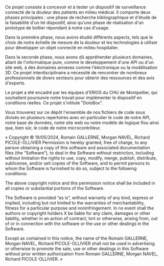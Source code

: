 Ce projet consiste à concevoir et à tester un dispositif de surveillance connecté de la douleur des patients en milieu médical. Il comporte deux phases principales : une phase de recherche bibliographique et d'étude de la faisabilité d'un tel dispositif, ainsi qu'une phase de réalisation d'un prototype de boîtier répondant à notre cas d'usage.

Dans la première phase, nous avons étudié différents aspects, tels que le choix de notre échelle de mesure de la douleur et les technologies à utiliser pour développer un objet connecté en milieu hospitalier.

Dans la seconde phase, nous avons dû appréhender plusieurs domaines, allant de l'informatique pure, comme le développement d'une API ou d'un site web, à des domaines annexes comme l'électronique ou la modélisation 3D. Ce projet interdisciplinaire a nécessité de rencontrer de nombreux professionnels de divers secteurs pour obtenir des ressources et des avis d'experts.

Le projet a été encadré par les équipes d'ERIOS du CHU de Montpellier, qui souhaitent poursuivre notre travail pour implémenter le dispositif en conditions réelles. Ce projet s'intitule "DoloBox".

Vous trouverez sur ce dépôt l'ensemble de nos fichiers de code sous divisés en plusieurs repertoires avec en particulier le code de notre API, notre base de données, notre site web ou notre modèle de logique flou ainsi que, bien sûr, le code de notre microcontrôleur.



« Copyright © 19/05/2024, Romain GALLERNE, Morgan NAVEL, Richard PICOLE-OLLIVIER
Permission is hereby granted, free of charge, to any person obtaining a copy of this software and associated documentation files (the “Software”), to deal in the Software without restriction, including without limitation the rights to use, copy, modify, merge, publish, distribute, sublicense, and/or sell copies of the Software, and to permit persons to whom the Software is furnished to do so, subject to the following conditions:

The above copyright notice and this permission notice shall be included in all copies or substantial portions of the Software.

The Software is provided “as is”, without warranty of any kind, express or implied, including but not limited to the warranties of merchantability, fitness for a particular purpose and noninfringement. In no event shall the authors or copyright holders X be liable for any claim, damages or other liability, whether in an action of contract, tort or otherwise, arising from, out of or in connection with the software or the use or other dealings in the Software.

Except as contained in this notice, the name of the Romain GALLERNE, Morgan NAVEL, Richard PICOLE-OLLIVIER shall not be used in advertising or otherwise to promote the sale, use or other dealings in this Software without prior written authorization from Romain GALLERNE, Morgan NAVEL, Richard PICOLE-OLLIVIER. »
